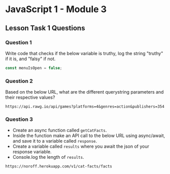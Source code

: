 # JavaScript 1 - Module 3

## Lesson Task 1 Questions

### Question 1

Write code that checks if the below variable is truthy, log the string "truthy" if it is, and "falsy" if not.

```js
const menuIsOpen = false;
```

### Question 2

Based on the below URL, what are the different querystring parameters and their respective values?

```
https://api.rawg.io/api/games?platforms=4&genres=action&publishers=354
```

### Question 3

-   Create an async function called `getCatFacts`.
-   Inside the function make an API call to the below URL using async/await, and save it to a variable called `response`.
-   Create a variable called `results` where you await the json of your response variable.
-   Console.log the length of `results`.

```
https://noroff.herokuapp.com/v1/cat-facts/facts
```
